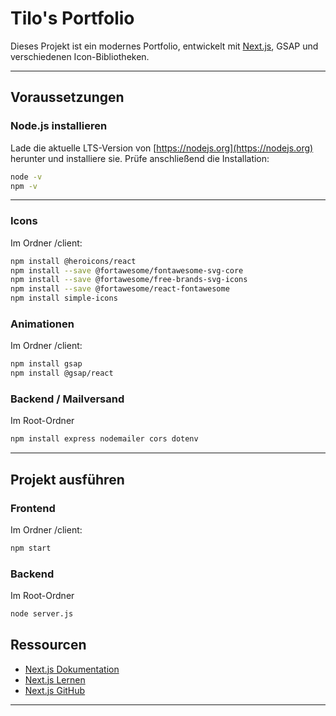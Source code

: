 # Tilo's Portfolio

Dieses Projekt ist ein modernes Portfolio, entwickelt mit [Next.js](https://nextjs.org), GSAP und verschiedenen Icon-Bibliotheken.

---

## Voraussetzungen

### Node.js installieren

Lade die aktuelle LTS-Version von [https://nodejs.org](https://nodejs.org) herunter und installiere sie.
Prüfe anschließend die Installation:

```bash
node -v
npm -v
```

---

### Icons

Im Ordner /client:

```bash
npm install @heroicons/react
npm install --save @fortawesome/fontawesome-svg-core
npm install --save @fortawesome/free-brands-svg-icons
npm install --save @fortawesome/react-fontawesome
npm install simple-icons
```

### Animationen

Im Ordner /client:

```bash
npm install gsap
npm install @gsap/react
```

### Backend / Mailversand

Im Root-Ordner

```bash
npm install express nodemailer cors dotenv
```

---

## Projekt ausführen

### Frontend

Im Ordner /client:

```bash
npm start
```

### Backend

Im Root-Ordner

```bash
node server.js
```

## Ressourcen

- [Next.js Dokumentation](https://nextjs.org/docs)
- [Next.js Lernen](https://nextjs.org/learn)
- [Next.js GitHub](https://github.com/vercel/next.js)

---
